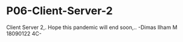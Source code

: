 # P06-Client-Server-2
Client Server 2,. Hope this pandemic will end soon,.. -Dimas Ilham M 18090122 4C-
